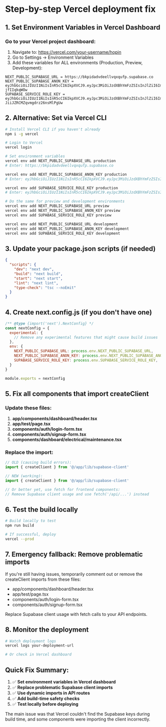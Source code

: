 # Step-by-step Vercel deployment fix

## 1. Set Environment Variables in Vercel Dashboard

### Go to your Vercel project dashboard:
1. Navigate to: https://vercel.com/your-username/hopin
2. Go to Settings → Environment Variables
3. Add these variables for ALL environments (Production, Preview, Development):

```
NEXT_PUBLIC_SUPABASE_URL = https://bkpidadvdeellvqxqufp.supabase.co
NEXT_PUBLIC_SUPABASE_ANON_KEY = eyJhbGciOiJIUzI1NiIsInR5cCI6IkpXVCJ9.eyJpc3MiOiJzdXBhYmFzZSIsInJlZiI6ImJrcGlkYWR2ZGVlbGx2cXhxdWZwIiwicm9sZSI6ImFub24iLCJpYXQiOjE3NDY2MzczNDksImV4cCI6MjA2MjIxMzM0OX0.oLynlxCyaQVKNLEKCw9C_ljsLmE3U5LO-jfIIqkqWOw
SUPABASE_SERVICE_ROLE_KEY = eyJhbGciOiJIUzI1NiIsInR5cCI6IkpXVCJ9.eyJpc3MiOiJzdXBhYmFzZSIsInJlZiI6ImJrcGlkYWR2ZGVlbGx2cXhxdWZwIiwicm9sZSI6InNlcnZpY2Vfcm9sZSIsImlhdCI6MTc0NjYzNzM0OSwiZXhwIjoyMDYyMjEzMzQ5fQ.lNzFOPmTu4Ssrkej-JiiJZRCMZqvmgdrz26nsMlPgUw
```

## 2. Alternative: Set via Vercel CLI

```bash
# Install Vercel CLI if you haven't already
npm i -g vercel

# Login to Vercel
vercel login

# Set environment variables
vercel env add NEXT_PUBLIC_SUPABASE_URL production
# Enter: https://bkpidadvdeellvqxqufp.supabase.co

vercel env add NEXT_PUBLIC_SUPABASE_ANON_KEY production
# Enter: eyJhbGciOiJIUzI1NiIsInR5cCI6IkpXVCJ9.eyJpc3MiOiJzdXBhYmFzZSIsInJlZiI6ImJrcGlkYWR2ZGVlbGx2cXhxdWZwIiwicm9sZSI6ImFub24iLCJpYXQiOjE3NDY2MzczNDksImV4cCI6MjA2MjIxMzM0OX0.oLynlxCyaQVKNLEKCw9C_ljsLmE3U5LO-jfIIqkqWOw

vercel env add SUPABASE_SERVICE_ROLE_KEY production
# Enter: eyJhbGciOiJIUzI1NiIsInR5cCI6IkpXVCJ9.eyJpc3MiOiJzdXBhYmFzZSIsInJlZiI6ImJrcGlkYWR2ZGVlbGx2cXhxdWZwIiwicm9sZSI6InNlcnZpY2Vfcm9sZSIsImlhdCI6MTc0NjYzNzM0OSwiZXhwIjoyMDYyMjEzMzQ5fQ.lNzFOPmTu4Ssrkej-JiiJZRCMZqvmgdrz26nsMlPgUw

# Do the same for preview and development environments
vercel env add NEXT_PUBLIC_SUPABASE_URL preview
vercel env add NEXT_PUBLIC_SUPABASE_ANON_KEY preview
vercel env add SUPABASE_SERVICE_ROLE_KEY preview

vercel env add NEXT_PUBLIC_SUPABASE_URL development
vercel env add NEXT_PUBLIC_SUPABASE_ANON_KEY development
vercel env add SUPABASE_SERVICE_ROLE_KEY development
```

## 3. Update your package.json scripts (if needed)

```json
{
  "scripts": {
    "dev": "next dev",
    "build": "next build",
    "start": "next start",
    "lint": "next lint",
    "type-check": "tsc --noEmit"
  }
}
```

## 4. Create next.config.js (if you don't have one)

```javascript
/** @type {import('next').NextConfig} */
const nextConfig = {
  experimental: {
    // Remove any experimental features that might cause build issues
  },
  env: {
    NEXT_PUBLIC_SUPABASE_URL: process.env.NEXT_PUBLIC_SUPABASE_URL,
    NEXT_PUBLIC_SUPABASE_ANON_KEY: process.env.NEXT_PUBLIC_SUPABASE_ANON_KEY,
    SUPABASE_SERVICE_ROLE_KEY: process.env.SUPABASE_SERVICE_ROLE_KEY,
  }
}

module.exports = nextConfig
```

## 5. Fix all components that import createClient

### Update these files:

1. **app/components/dashboard/header.tsx**
2. **app/test/page.tsx** 
3. **components/auth/login-form.tsx**
4. **components/auth/signup-form.tsx**
5. **components/dashboard/electrical/maintenance.tsx**

### Replace the import:
```typescript
// OLD (causing build errors):
import { createClient } from '@/app/lib/supabase-client'

// NEW (working):
import { createClient } from '@/app/lib/supabase-client'

// Or better yet, use fetch for frontend components:
// Remove Supabase client usage and use fetch('/api/...') instead
```

## 6. Test the build locally

```bash
# Build locally to test
npm run build

# If successful, deploy
vercel --prod
```

## 7. Emergency fallback: Remove problematic imports

If you're still having issues, temporarily comment out or remove the createClient imports from these files:
- app/components/dashboard/header.tsx
- app/test/page.tsx
- components/auth/login-form.tsx
- components/auth/signup-form.tsx

Replace Supabase client usage with fetch calls to your API endpoints.

## 8. Monitor the deployment

```bash
# Watch deployment logs
vercel logs your-deployment-url

# Or check in Vercel dashboard
```

## Quick Fix Summary:

1. ✅ **Set environment variables in Vercel dashboard**
2. ✅ **Replace problematic Supabase client imports** 
3. ✅ **Use dynamic imports in API routes**
4. ✅ **Add build-time safety checks**
5. ✅ **Test locally before deploying**

The main issue was that Vercel couldn't find the Supabase keys during build time, and some components were importing the client incorrectly. 